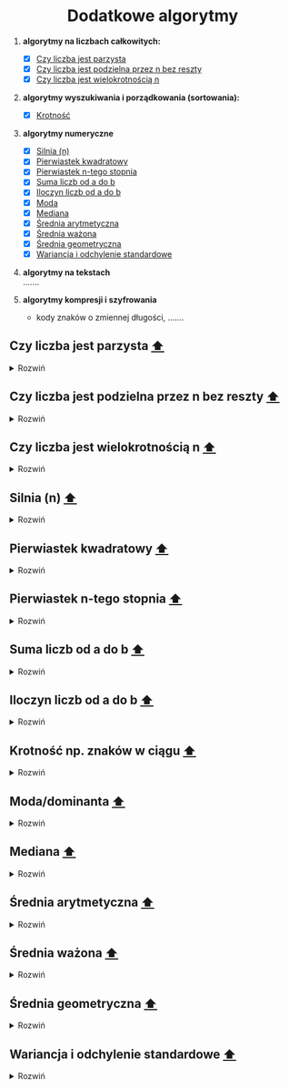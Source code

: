 <h1 align="center">  Dodatkowe algorytmy </h1>

1. __algorytmy na liczbach całkowitych:__
    - [x] [Czy liczba jest parzysta](#even)
    - [x] [Czy liczba jest podzielna przez n bez reszty](#n)
    - [x] [Czy liczba jest wielokrotnością n](#multiple)

2. __algorytmy wyszukiwania i porządkowania (sortowania):__
    - [x] [Krotność](#kro)

3. __algorytmy numeryczne__
    - [x] [Silnia (n)](#factorial)
    - [x] [Pierwiastek kwadratowy](#sqrt)
    - [x] [Pierwiastek n-tego stopnia](#sqrt2)
    - [x] [Suma liczb od a do b](#suma)
    - [x] [Iloczyn liczb od a do b](#iloczyn)
    - [x] [Moda](#moda)
    - [x] [Mediana](#med)
    - [x] [Średnia arytmetyczna](#ary)
    - [x] [Średnia ważona](#waz)
    - [x] [Średnia geometryczna](#geo)
    - [x] [Wariancja i odchylenie standardowe](#odchylenie)

4. __algorytmy na tekstach__  
    .......

5. __algorytmy kompresji i szyfrowania__  
   - kody znaków o zmiennej długości,
      .......


## Czy liczba jest parzysta [⬆️](#main)
<a name="even"></a>
<details><summary>Rozwiń</summary>

```python
def is_even(x):
   if x % 2 == 0:
      return True
   return False
```
</details>

## Czy liczba jest podzielna przez n bez reszty [⬆️](#main)
<a name="n"></a>
<details><summary>Rozwiń</summary>

```python
def divisible(x,n):
   if x % n == 0:
      return True
   return False
```
</details>

## Czy liczba jest wielokrotnością n [⬆️](#main)
<a name="multiple"></a>
<details><summary>Rozwiń</summary>

```python

def is_multiple2(x,n):
    if n % x == 0:
        return True
    return False

print(is_multiple(3,333))
```
</details>

## Silnia (n) [⬆️](#main)
<a name="factorial"></a>
<details><summary>Rozwiń</summary>

```python
from math import factorial

print(factorial(5))
```

```python
#Iterated version

def fact(n):
   factorial = 1
   if n >= 1:
      for i in range (1, n + 1):
         factorial = factorial * i
   return factorial
```

```python
#Recursive version

def fact(n):
   if n == 1:
      return n
   elif n < 1:
      return None
   return n*fact(n-1)
```
</details>

## Pierwiastek kwadratowy [⬆️](#main)
<a name="sqrt"></a>
<details><summary>Rozwiń</summary>

```python
from math import sqrt

print(sqrt(4))
```

```python
#sqrt1(number,stopien)

def sqrt1(x):
    return x ** (1/2)
```
</details>

## Pierwiastek n-tego stopnia [⬆️](#main)
<a name="sqrt2"></a>
<details><summary>Rozwiń</summary>

```python
#sqrt1(number,stopien)

def sqrt1(x,p):
    return x ** (1/p)
```
</details>

## Suma liczb od a do b [⬆️](#main)
<a name="suma"></a>
<details><summary>Rozwiń</summary>

```python
def suma(a,b):
    return sum(range(a, b + 1))
```

```python
def suma(a,b):
    wynik = 0
    for i in range(a, b +1 ):
        wynik += i
    return wynik
```
</details>

## Iloczyn liczb od a do b [⬆️](#main)
<a name="iloczyn"></a>
<details><summary>Rozwiń</summary>

```python
def iloczyn(a,b):
    wynik = 1
    for i in range(a, b + 1):
        wynik *= i
    return wynik
```
</details>

## Krotność np. znaków w ciągu [⬆️](#main)
<a name="kro"></a>
<details><summary>Rozwiń</summary>

```python
from collections import Counter

lista_slow = ['nie','zdam','matury']

lista_slow = ",".join(lista_slow)

print(Counter(lista_slow))
```

```python
def freq(str):
    dict = {}
    for n in str:
        keys = dict.keys()
        if n in keys:
            dict[n] += 1
        else:
            dict[n] = 1
    return dict

print(freq('slowo'))
```
</details>

## Moda/dominanta [⬆️](#main)
<a name="moda"></a>
<details><summary>Rozwiń</summary>

```python
from collections import Counter

lista=[1,2,3,4,5]

def moda(lista):
    if all(i == 1 for i in Counter(lista).values()):
        return lista
    return Counter(lista).most_common(1)[0][0]
 ```

```python
 def moda(lista):
    return max(set(lista), key = lista.count)
 ```
</details>

## Mediana [⬆️](#main)
<a name="med"></a>
<details><summary>Rozwiń</summary>

```python
def mediana(lista):
    for i in range(len(lista)):
        for j in range(len(lista) - i - 1):
            if lista[j] > lista[j + 1]:
                lista[j + 1], lista[j] = lista[j], lista[j + 1]

    if len(lista) % 2 == 0:
        mediana = lista[int(len(lista) / 2)] + lista[int(len(lista) / 2 - 1)]
        mediana /= 2
    else:
        mediana = lista[int(len(lista) / 2)]
    return mediana
 ```

 ### Ze wzoru:
![equation](https://raw.githubusercontent.com/wernexnrs123/MATURA-INFORMATYKA/master/dzialy/images/mediana.png)
</details>

## Średnia arytmetyczna [⬆️](#main)
<a name="ary"></a>
<details><summary>Rozwiń</summary>

```python
def srednia(x):
    return sum(x)/len(x)
 ```

```python
def srednia(x):
    count = 0
    licznik = 0
    for i in range(len(x)):
        count += 1
        licznik += x[i]
    return licznik/count
 ```

 ### Ze wzoru:
![equation](https://raw.githubusercontent.com/wernexnrs123/MATURA-INFORMATYKA/master/dzialy/images/srednia.png)
</details>

## Średnia ważona [⬆️](#main)
<a name="waz"></a>
<details><summary>Rozwiń</summary>

```python
def srednia(lista, wagi):
    wynik = sum((i * j for i, j in zip(lista, wagi))) / sum(wagi)
    return wynik

 ```

```python
def srednia(lista, wagi):
    wynik_wagi = 0
    wynik = 0
    for i in range(len(wagi)):
        wynik_wagi += wagi[i]
        wynik += lista[i] * wagi[i]
    return wynik/wynik_wagi

 ```

### Ze wzoru:
![equation](https://raw.githubusercontent.com/wernexnrs123/MATURA-INFORMATYKA/master/dzialy/images/srednia_wazona.png)
</details>

## Średnia geometryczna [⬆️](#main)
 <a name="geo"></a>
<details><summary>Rozwiń</summary>

```python
def srednia(lista):
    wynik = 1
    for i in lista:
        wynik *= i
    wynik = wynik ** (1/len(lista))
    return wynik
 ```

 ### Ze wzoru:
![equation](https://wikimedia.org/api/rest_v1/media/math/render/svg/d97e78adc3acddf0b54ed5624ab2ceff2057bf40)
</details>

## Wariancja i odchylenie standardowe [⬆️](#main)
<a name="odchylenie"></a>
<details><summary>Rozwiń</summary>

```python
def wariancja(lista):
    return sum(i ** 2 for i in lista) / len(lista) - (sum(lista) / len(lista)) ** 2
```

```python
def srednia(x):
    count = 0
    licznik = 0
    for i in range(len(x)):
        count += 1
        licznik += x[i]
    return licznik / count


def wariancja2(lista):
    n = 0
    suma = 0
    for i in range(len(lista)):
        n += 1
        suma += lista[i] ** 2
    return suma / n - srednia(lista) ** 2
```

### Ze wzoru:
![equation](https://raw.githubusercontent.com/wernexnrs123/MATURA-INFORMATYKA/master/dzialy/images/wariancja.png)
</details>
